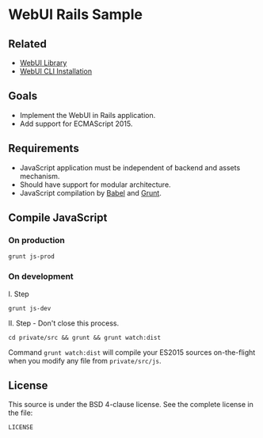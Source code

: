 # WebUI Rails Sample

## Related

- [WebUI Library](https://github.com/mikoweb/webui)
- [WebUI CLI Installation](https://github.com/mikoweb/node-webui-installer)

## Goals

- Implement the WebUI in Rails application.
- Add support for ECMAScript 2015.

## Requirements

- JavaScript application must be independent of backend and assets mechanism.
- Should have support for modular architecture.
- JavaScript compilation by [Babel](https://babeljs.io/) and [Grunt](http://gruntjs.com/).

## Compile JavaScript

### On production

    grunt js-prod

### On development

I. Step

    grunt js-dev

II. Step - Don't close this process.

    cd private/src && grunt && grunt watch:dist

Command `grunt watch:dist` will compile your ES2015 sources on-the-flight when you modify any file from `private/src/js`.

## License

This source is under the BSD 4-clause license. See the complete license in the file:

    LICENSE
